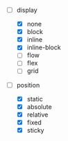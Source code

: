 -   [ ] display

    -   [x] none
    -   [x] block
    -   [x] inline
    -   [x] inline-block
    -   [ ] flow
    -   [ ] flex
    -   [ ] grid

-   [ ] position
    -   [x] static
    -   [x] absolute
    -   [x] relative
    -   [x] fixed
    -   [x] sticky

